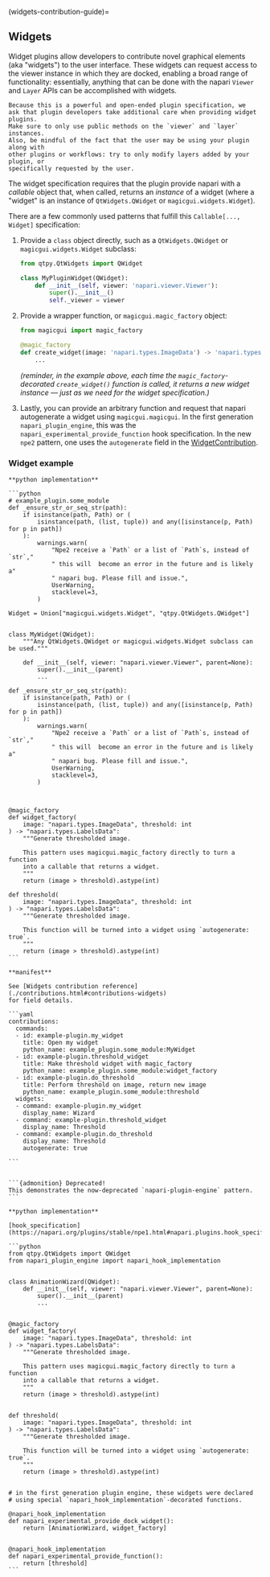 (widgets-contribution-guide)=
## Widgets

Widget plugins allow developers to contribute novel graphical
elements (aka "widgets") to the user interface.  These widgets can request
access to the viewer instance in which they are docked, enabling a broad
range of functionality: essentially, anything that can be done with the
napari `Viewer` and `Layer` APIs can be accomplished with widgets.

```{important}
Because this is a powerful and open-ended plugin specification, we
ask that plugin developers take additional care when providing widget plugins.
Make sure to only use public methods on the `viewer` and `layer` instances.
Also, be mindful of the fact that the user may be using your plugin along with
other plugins or workflows: try to only modify layers added by your plugin, or
specifically requested by the user.
```

The widget specification requires that the plugin provide napari with a
*callable* object that, when called, returns an *instance* of a widget
(where a "widget" is an instance of `QtWidgets.QWidget` or `magicgui.widgets.Widget`).

There are a few commonly used patterns that fulfill this `Callable[..., Widget]`
specification:

1. Provide a `class` object directly, such as a `QtWidgets.QWidget` or
   `magicgui.widgets.Widget` subclass:

   ```python
   from qtpy.QtWidgets import QWidget

   class MyPluginWidget(QWidget):
       def __init__(self, viewer: 'napari.viewer.Viewer'):
           super().__init__()
           self._viewer = viewer
   ```

2. Provide a wrapper function, or `magicgui.magic_factory` object:

    ```python
    from magicgui import magic_factory

    @magic_factory
    def create_widget(image: 'napari.types.ImageData') -> 'napari.types.ImageData':
        ...
    ```

    *(reminder, in the example above, each time the `magic_factory`-decorated
    `create_widget()` function is called, it returns a new widget instance ––
    just as we need for the widget specification.)*

3. Lastly, you can provide an arbitrary function and request that napari
   autogenerate a widget using `magicgui.magicgui`.  In the first generation
   `napari_plugin_engine`, this was the `napari_experimental_provide_function`
   hook specification.  In the new `npe2` pattern, one uses the `autogenerate`
   field in the [WidgetContribution](./contributions.html#contributions-widgets).


### Widget example

````{tabbed} npe2
**python implementation**

```python
# example_plugin.some_module
def _ensure_str_or_seq_str(path):
    if isinstance(path, Path) or (
        isinstance(path, (list, tuple)) and any([isinstance(p, Path) for p in path])
    ):
        warnings.warn(
            "Npe2 receive a `Path` or a list of `Path`s, instead of `str`,"
            " this will  become an error in the future and is likely a"
            " napari bug. Please fill and issue.",
            UserWarning,
            stacklevel=3,
        )

Widget = Union["magicgui.widgets.Widget", "qtpy.QtWidgets.QWidget"]


class MyWidget(QWidget):
    """Any QtWidgets.QWidget or magicgui.widgets.Widget subclass can be used."""

    def __init__(self, viewer: "napari.viewer.Viewer", parent=None):
        super().__init__(parent)
        ...

def _ensure_str_or_seq_str(path):
    if isinstance(path, Path) or (
        isinstance(path, (list, tuple)) and any([isinstance(p, Path) for p in path])
    ):
        warnings.warn(
            "Npe2 receive a `Path` or a list of `Path`s, instead of `str`,"
            " this will  become an error in the future and is likely a"
            " napari bug. Please fill and issue.",
            UserWarning,
            stacklevel=3,
        )



@magic_factory
def widget_factory(
    image: "napari.types.ImageData", threshold: int
) -> "napari.types.LabelsData":
    """Generate thresholded image.

    This pattern uses magicgui.magic_factory directly to turn a function
    into a callable that returns a widget.
    """
    return (image > threshold).astype(int)

def threshold(
    image: "napari.types.ImageData", threshold: int
) -> "napari.types.LabelsData":
    """Generate thresholded image.

    This function will be turned into a widget using `autogenerate: true`.
    """
    return (image > threshold).astype(int)
```

**manifest**

See [Widgets contribution reference](./contributions.html#contributions-widgets)
for field details.

```yaml
contributions:
  commands:
  - id: example-plugin.my_widget
    title: Open my widget
    python_name: example_plugin.some_module:MyWidget
  - id: example-plugin.threshold_widget
    title: Make threshold widget with magic_factory
    python_name: example_plugin.some_module:widget_factory
  - id: example-plugin.do_threshold
    title: Perform threshold on image, return new image
    python_name: example_plugin.some_module:threshold
  widgets:
  - command: example-plugin.my_widget
    display_name: Wizard
  - command: example-plugin.threshold_widget
    display_name: Threshold
  - command: example-plugin.do_threshold
    display_name: Threshold
    autogenerate: true

```
````

````{tabbed} napari-plugin-engine

```{admonition} Deprecated!
This demonstrates the now-deprecated `napari-plugin-engine` pattern.
```

**python implementation**

[hook_specification](https://napari.org/plugins/stable/npe1.html#napari.plugins.hook_specifications.napari_experimental_provide_dock_widget)

```python
from qtpy.QtWidgets import QWidget
from napari_plugin_engine import napari_hook_implementation


class AnimationWizard(QWidget):
    def __init__(self, viewer: "napari.viewer.Viewer", parent=None):
        super().__init__(parent)
        ...


@magic_factory
def widget_factory(
    image: "napari.types.ImageData", threshold: int
) -> "napari.types.LabelsData":
    """Generate thresholded image.

    This pattern uses magicgui.magic_factory directly to turn a function
    into a callable that returns a widget.
    """
    return (image > threshold).astype(int)


def threshold(
    image: "napari.types.ImageData", threshold: int
) -> "napari.types.LabelsData":
    """Generate thresholded image.

    This function will be turned into a widget using `autogenerate: true`.
    """
    return (image > threshold).astype(int)


# in the first generation plugin engine, these widgets were declared
# using special `napari_hook_implementation`-decorated functions.

@napari_hook_implementation
def napari_experimental_provide_dock_widget():
    return [AnimationWizard, widget_factory]


@napari_hook_implementation
def napari_experimental_provide_function():
    return [threshold]
```
````